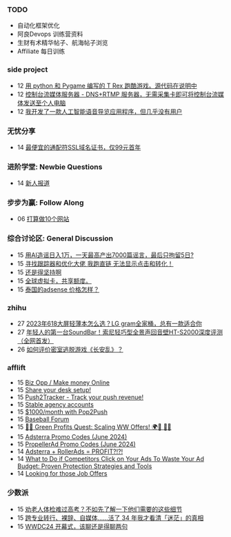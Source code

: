 ### TODO
-  自动化框架优化
-  阿良Devops 训练营资料
-  生财有术精华帖子、航海帖子浏览
-  Affiliate 每日训练

### side project
<!-- sideproject:START -->
-  12 [用 python 和 Pygame 编写的 T Rex 跑酷游戏。源代码在说明中](https://www.youtube.com/watch?v=pZySIXSelCA)
-  12 [控制台流媒体服务器 - DNS+RTMP 服务器，无需采集卡即可将控制台流媒体发送至个人电脑](https://github.com/Aioros/console-streaming-server)
-  12 [我开发了一款人工智能语音导览应用程序，但几乎没有用户](https://www.reddit.com/r/SideProject/comments/18gpp0e/ive_built_an_ai_audio_tour_app_but_have_almost_no/)<!-- sideproject:END -->


### 无忧分享
<!-- ruyo:START -->
-  14 [最便宜的通配符SSL域名证书，仅99元首年](https://51.ruyo.net/18686.html)<!-- ruyo:END -->

### 进阶学堂: Newbie Questions
<!-- advertcn1:START -->
-  14 [新人报道](https://www.advertcn.com/thread-115366-1-1.html)<!-- advertcn1:END -->

### 步步为赢: Follow Along
<!-- advertcn2:START -->
-  06 [打算做10个网站](https://www.advertcn.com/thread-115247-1-1.html)<!-- advertcn2:END -->

### 综合讨论区: General Discussion
<!-- advertcn3:START -->
-  15 [用AI造谣日入1万，一天最高产出7000篇谣言，最后只拘留5日?](https://www.advertcn.com/thread-115375-1-1.html)
-  15 [寻找跟踪器和优化大佬 我跑直链 无法显示点击和转化！](https://www.advertcn.com/thread-115374-1-1.html)
-  15 [还是得坚持啊](https://www.advertcn.com/thread-115372-1-1.html)
-  15 [全球虚拟卡，共享额度。](https://www.advertcn.com/thread-115371-1-1.html)
-  15 [泰国的adsense 价格怎样？](https://www.advertcn.com/thread-115370-1-1.html)<!-- advertcn3:END -->


### zhihu
<!-- zhihu:START -->
-  27 [2023年618大屏轻薄本怎么选？LG gram全家桶，总有一款适合你](http://zhuanlan.zhihu.com/p/632641888?utm_campaign=rss&utm_medium=rss&utm_source=rss&utm_content=title)
-  27 [年轻人的第一台SoundBar！索尼轻巧型全景声回音壁HT-S2000深度评测（全网首发）](http://zhuanlan.zhihu.com/p/630990296?utm_campaign=rss&utm_medium=rss&utm_source=rss&utm_content=title)
-  26 [如何评价密室逃脱游戏《长安乱》？](http://www.zhihu.com/question/563950552/answer/3045961312?utm_campaign=rss&utm_medium=rss&utm_source=rss&utm_content=title)<!-- zhihu:END -->

### afflift
<!-- afflift:START -->
-  15 [Biz Opp / Make money Online](https://afflift.com/f/threads/biz-opp-make-money-online.13292/)
-  15 [Share your desk setup!](https://afflift.com/f/threads/share-your-desk-setup.4023/)
-  15 [Push2Tracker - Track your push revenue!](https://afflift.com/f/threads/push2tracker-track-your-push-revenue.13278/)
-  15 [Stable agency accounts](https://afflift.com/f/threads/stable-agency-accounts.12994/)
-  15 [$1000/month with Pop2Push](https://afflift.com/f/threads/1000-month-with-pop2push.13275/)
-  15 [Baseball Forum](https://afflift.com/f/threads/baseball-forum.13075/)
-  15 [🌿💸 Green Profits Quest: Scaling WW Offers! 🌍🚀 📲💥](https://afflift.com/f/threads/%F0%9F%8C%BF%F0%9F%92%B8-green-profits-quest-scaling-ww-offers-%F0%9F%8C%8D%F0%9F%9A%80-%F0%9F%93%B2%F0%9F%92%A5.13167/)
-  15 [Adsterra Promo Codes &lpar;June 2024&rpar;](https://afflift.com/f/threads/adsterra-promo-codes-june-2024.13269/)
-  15 [PropellerAd Promo Codes &lpar;June 2024&rpar;](https://afflift.com/f/threads/propellerad-promo-codes-june-2024.13246/)
-  14 [Adsterra + RollerAds = PROFIT?!?!](https://afflift.com/f/threads/adsterra-rollerads-profit.13252/)
-  14 [What to Do if Competitors Click on Your Ads To Waste Your Ad Budget: Proven Protection Strategies and Tools](https://afflift.com/f/threads/what-to-do-if-competitors-click-on-your-ads-to-waste-your-ad-budget-proven-protection-strategies-and-tools.13285/)
-  14 [Looking for those Job Offers](https://afflift.com/f/threads/looking-for-those-job-offers.13271/)<!-- afflift:END -->

### 少数派
<!-- sspai:START -->
-  15 [劝老人体检难过高考？不如先了解一下他们需要的这些细节](https://sspai.com/post/89624)
-  15 [跨专业转行、裸辞、自媒体……活了 34 年我才看清「迷茫」的真相](https://sspai.com/post/89248)
-  15 [WWDC24 开幕式，该聊还是得聊两句](https://sspai.com/post/89581)<!-- sspai:END -->
